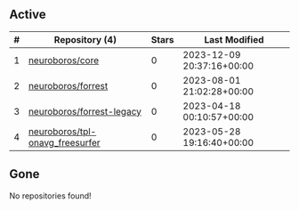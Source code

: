 ## Active
| # | Repository (4) | Stars | Last Modified |
| --- | --- | --- | --- |
| 1 | [neuroboros/core](https://gin.g-node.org/neuroboros/core) | 0 | 2023-12-09 20:37:16+00:00 |
| 2 | [neuroboros/forrest](https://gin.g-node.org/neuroboros/forrest) | 0 | 2023-08-01 21:02:28+00:00 |
| 3 | [neuroboros/forrest-legacy](https://gin.g-node.org/neuroboros/forrest-legacy) | 0 | 2023-04-18 00:10:57+00:00 |
| 4 | [neuroboros/tpl-onavg_freesurfer](https://gin.g-node.org/neuroboros/tpl-onavg_freesurfer) | 0 | 2023-05-28 19:16:40+00:00 |

## Gone
No repositories found!
